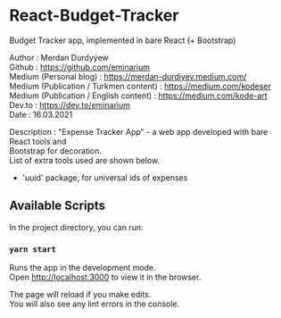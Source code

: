 # React-Budget-Tracker
Budget Tracker app, implemented in bare React (+ Bootstrap)

Author : Merdan Durdyýew  
Github : https://github.com/eminarium  
Medium (Personal blog) : https://merdan-durdiyev.medium.com/   
Medium (Publication / Turkmen content) : https://medium.com/kodeser  
Medium (Publication / English content) : https://medium.com/kode-art  
Dev.to : https://dev.to/eminarium  
Date : 16.03.2021 
  
Description : "Expense Tracker App" - a web app developed with bare React tools and  
Bootstrap for decoration.  
List of extra tools used are shown below.  

- 'uuid' package, for universal ids of expenses



## Available Scripts

In the project directory, you can run:

### `yarn start`

Runs the app in the development mode.\
Open [http://localhost:3000](http://localhost:3000) to view it in the browser.

The page will reload if you make edits.\
You will also see any lint errors in the console.


